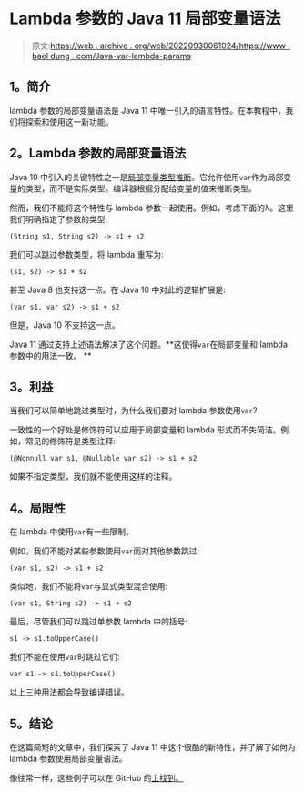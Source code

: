 # Lambda 参数的 Java 11 局部变量语法

> 原文:[https://web . archive . org/web/20220930061024/https://www . bael dung . com/Java-var-lambda-params](https://web.archive.org/web/20220930061024/https://www.baeldung.com/java-var-lambda-params)

## **1。简介**

lambda 参数的局部变量语法是 Java 11 中唯一引入的语言特性。在本教程中，我们将探索和使用这一新功能。

## **2。Lambda 参数的局部变量语法**

Java 10 中引入的关键特性之一是[局部变量类型推断](/web/20221206174558/https://www.baeldung.com/java-10-local-variable-type-inference)。它允许使用`var`作为局部变量的类型，而不是实际类型。编译器根据分配给变量的值来推断类型。

然而，我们不能将这个特性与 lambda 参数一起使用。例如，考虑下面的λ。这里我们明确指定了参数的类型:

```
(String s1, String s2) -> s1 + s2
```

我们可以跳过参数类型，将 lambda 重写为:

```
(s1, s2) -> s1 + s2
```

甚至 Java 8 也支持这一点。在 Java 10 中对此的逻辑扩展是:

```
(var s1, var s2) -> s1 + s2
```

但是，Java 10 不支持这一点。

Java 11 通过支持上述语法解决了这个问题。**这使得`var`在局部变量和 lambda 参数中的用法一致。
**

## **3。利益**

当我们可以简单地跳过类型时，为什么我们要对 lambda 参数使用`var`?

一致性的一个好处是修饰符可以应用于局部变量和 lambda 形式而不失简洁。例如，常见的修饰符是类型注释:

```
(@Nonnull var s1, @Nullable var s2) -> s1 + s2
```

如果不指定类型，我们就不能使用这样的注释。

## **4。局限性**

在 lambda 中使用`var`有一些限制。

例如，我们不能对某些参数使用`var`而对其他参数跳过:

```
(var s1, s2) -> s1 + s2
```

类似地，我们不能将`var`与显式类型混合使用:

```
(var s1, String s2) -> s1 + s2
```

最后，尽管我们可以跳过单参数 lambda 中的括号:

```
s1 -> s1.toUpperCase()
```

我们不能在使用`var`时跳过它们:

```
var s1 -> s1.toUpperCase()
```

以上三种用法都会导致编译错误。

## **5。结论**

在这篇简短的文章中，我们探索了 Java 11 中这个很酷的新特性，并了解了如何为 lambda 参数使用局部变量语法。

像往常一样，这些例子可以在 GitHub 的[上找到。](https://web.archive.org/web/20221206174558/https://github.com/eugenp/tutorials/tree/master/core-java-modules/core-java-11)